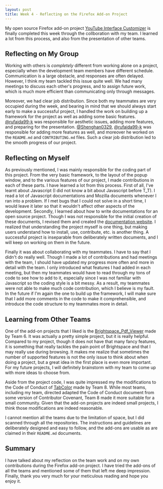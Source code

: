 ```yaml
---
layout: post
title: Week 4 - Reflecting on the Firefox Add-on Project
---
```


My open source Firefox add-on project [YouTube Interface Customizer](https://github.com/ossd-s23/YouTube-Customizer) is finally completed this week through the collboration with my team. I learned a lot from this process, and also from the presentation of other teams.

<!--more-->

## Reflecting on My Group

Working with others is *completely* different from working alone on a project, especially when the development team members have different schedule. Communication is a large obstacle, and responses are often delayed. However, I think my team tackled this issue quite well. We had many meetings to discuss each other's progress, and to assign future work, which is much more efficient than communicating only through messages.

Moreover, we had clear job distribution. Since both my teammates are very occupied during the week, and bearing in mind that we should always start early to make a successful project, I handled the work on building up a framework for the project as well as adding some basic features. [@rufaida99-k](https://github.com/rufaida99-k) was responsible for aesthetic issues, adding more features, and preparing for the presentation. [@Shenghan0329](https://github.com/Shenghan0329), [@rufaida99-k](https://github.com/rufaida99-k) was responsible for adding more features as well, and moreover he worked on the `README.md` and `CONTRIBUTING.md` files. Such a clear job distribution led to the smooth progress of our project.

## Reflecting on Myself

As previously mentioned, I was mainly responsible for the coding part of this project. From the very basic framework, to the layout of the popup window, and to the various features of our project, I made contributions in each of these parts. I have learned a lot from this process. First of all, I've learnt about Javascript (I did not know a bit about Javascript before T_T). I read a lot of Javascript documentations and Mozilla documents whenever I ran into a problem. If I met bugs that I could not solve in a short time, I would leave it later so that it wouldn't affect other aspects of the development. Secondly, I learned about how to write documentations for an open source project. Though I was not responsible for the initial creation of these documents, I revised them and created the [documentation website](https://charlie-xiao.github.io/projects/YouTube-Interface-Customizer.html). I realized that understanding the project myself is one thing, but making users understand how to install, use, contribute, etc. is another thing. A successful project is inseparable from deliberately written documents, and I will keep on working on them in the future.

Finally it was about collaborating with my teammates. I have to say that I didn't do really well. Though I made a lot of contributions and had meetings with the team, I should have updated my progress more often and more in detail with the team. I only introduced what features I had added in each meeting, but then my teammates would have to read through my tons of code to see how to add to it, especially since I was not familiar with Javascript so the coding style is a bit messy. As a result, my teammates were not able to make much code contribution, which I believe is my fault. In the future if I'm again the one to build up the framework, I will make sure that I add more comments in the code to make it comprehensible, and introduce the code structure to my teammates more in detail.

## Learning from Other Teams

One of the add-on projects that I liked is the [Brightspace_Pdf_Viewer](https://github.com/ossd-s23/Brightspace_Pdf_Viewer) made by Team 6. It was actually a pretty simple project, but it is really helpful. Compared to my project, though it does not have that many fancy features, it is something that really tackles the pain point of Brightspace and that I may really use during browsing. It makes me realize that sometimes the number of supported features is not the only issue to think about when doing a project, but a great idea in the first place is even more important. For my future projects, I will definitely brainstorm with my team to come up with more ideas to choose from.

Aside from the project code, I was quite impressed my the modifications to the Code of Conduct of [TabColor](https://github.com/ossd-s23/TabColor) made by Team 8. While most teams, including my team, directed adapted the Code of Conduct document from some version of Contributor Covenant, Team 8 made it more suitable for a small community. Given that the add-on projects are indeed small projects, I think those modifications are indeed reasonable.

I cannot mention all the teams due to the limitation of space, but I did scanned through all the repositories. The instructions and guidelines are deliberately designed and easy to follow, and the add-ons are usable as are claimed in their `README.md` documents.

## Summary

I have talked about my reflection on the team work and on my own contributions during the Firefox add-on project. I have tried the add-ons of all the teams and mentioned some of them that left me deep impression. Finally, thank you very much for your meticulous reading and hope you enjoy it.
